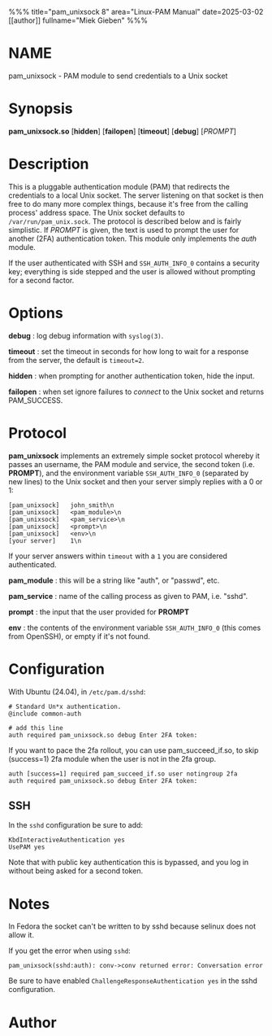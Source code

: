 %%%
title="pam_unixsock 8"
area="Linux-PAM Manual"
date=2025-03-02
[[author]]
fullname="Miek Gieben"
%%%

# NAME

pam_unixsock - PAM module to send credentials to a Unix socket

# Synopsis

**pam_unixsock.so** [**hidden**] [**failopen**] [**timeout**] [**debug**] [*PROMPT*]

# Description

This is a pluggable authentication module (PAM) that redirects the credentials to a local Unix
socket. The server listening on that socket is then free to do many more complex things, because
it's free from the calling process' address space. The Unix socket defaults to
`/var/run/pam_unix.sock`. The protocol is described below and is fairly simplistic. If _PROMPT_ is
given, the text is used to prompt the user for another (2FA) authentication token. This module only
implements the _auth_ module.

If the user authenticated with SSH and `SSH_AUTH_INFO_0` contains a security key; everything is side stepped
and the user is allowed without prompting for a second factor.

# Options

**debug**
: log debug information with `syslog(3)`.

**timeout**
: set the timeout in seconds for how long to wait for a response from the server, the default is
`timeout=2`.

**hidden**
: when prompting for another authentication token, hide the input.

**failopen**
: when set ignore failures to _connect_ to the Unix socket and returns PAM_SUCCESS.

# Protocol

**pam_unixsock** implements an extremely simple socket protocol whereby it passes an username, the
PAM module and service, the second token (i.e. **PROMPT**), and the environment variable
`SSH_AUTH_INFO_0` (separated by new lines) to the Unix socket and then your server simply replies with a 0 or 1:

    [pam_unixsock]   john_smith\n
    [pam_unixsock]   <pam_module>\n
    [pam_unixsock]   <pam_service>\n
    [pam_unixsock]   <prompt>\n
    [pam_unixsock]   <env>\n
    [your server]    1\n

If your server answers within `timeout` with a `1` you are considered authenticated.

**pam_module**
: this will be a string like "auth", or "passwd", etc.

**pam_service**
: name of the calling process as given to PAM, i.e. "sshd".

**prompt**
: the input that the user provided for **PROMPT**

**env**
: the contents of the environment variable `SSH_AUTH_INFO_0` (this comes from OpenSSH), or empty if
it's not found.

# Configuration

With Ubuntu (24.04), in `/etc/pam.d/sshd`:

    # Standard Un*x authentication.
    @include common-auth

    # add this line
    auth required pam_unixsock.so debug Enter 2FA token:

If you want to pace the 2fa rollout, you can use pam_succeed_if.so, to skip (success=1) 2fa module
when the user is not in the 2fa group.

    auth [success=1] required pam_succeed_if.so user notingroup 2fa
    auth required pam_unixsock.so debug Enter 2FA token:

## SSH

In the `sshd` configuration be sure to add:

```
KbdInteractiveAuthentication yes
UsePAM yes
```

Note that with public key authentication this is bypassed, and you log in without being asked for a
second token.

# Notes

In Fedora the socket can't be written to by sshd because selinux does not allow it.

If you get the error when using `sshd`:

    pam_unixsock(sshd:auth): conv->conv returned error: Conversation error

Be sure to have enabled `ChallengeResponseAuthentication yes` in the sshd configuration.

# Author
